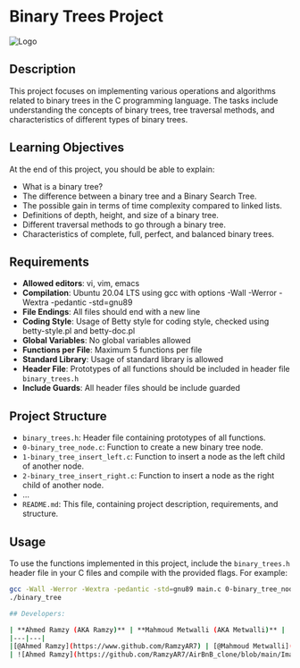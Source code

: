 
# Binary Trees Project
![Logo](https://github.com/RamzyAR7/simple_shell/blob/main/Images/11ownload.jpeg)
## Description

This project focuses on implementing various operations and algorithms related to binary trees in the C programming language. The tasks include understanding the concepts of binary trees, tree traversal methods, and characteristics of different types of binary trees.

## Learning Objectives

At the end of this project, you should be able to explain:

- What is a binary tree?
- The difference between a binary tree and a Binary Search Tree.
- The possible gain in terms of time complexity compared to linked lists.
- Definitions of depth, height, and size of a binary tree.
- Different traversal methods to go through a binary tree.
- Characteristics of complete, full, perfect, and balanced binary trees.

## Requirements

- **Allowed editors**: vi, vim, emacs
- **Compilation**: Ubuntu 20.04 LTS using gcc with options -Wall -Werror -Wextra -pedantic -std=gnu89
- **File Endings**: All files should end with a new line
- **Coding Style**: Usage of Betty style for coding style, checked using betty-style.pl and betty-doc.pl
- **Global Variables**: No global variables allowed
- **Functions per File**: Maximum 5 functions per file
- **Standard Library**: Usage of standard library is allowed
- **Header File**: Prototypes of all functions should be included in header file `binary_trees.h`
- **Include Guards**: All header files should be include guarded

## Project Structure

- `binary_trees.h`: Header file containing prototypes of all functions.
- `0-binary_tree_node.c`: Function to create a new binary tree node.
- `1-binary_tree_insert_left.c`: Function to insert a node as the left child of another node.
- `2-binary_tree_insert_right.c`: Function to insert a node as the right child of another node.
- ...
- `README.md`: This file, containing project description, requirements, and structure.

## Usage

To use the functions implemented in this project, include the `binary_trees.h` header file in your C files and compile with the provided flags. For example:

```bash
gcc -Wall -Werror -Wextra -pedantic -std=gnu89 main.c 0-binary_tree_node.c -o binary_tree
./binary_tree

## Developers:

| **Ahmed Ramzy (AKA Ramzy)** | **Mahmoud Metwalli (AKA Metwalli)** |
|---|---|
|[@Ahmed Ramzy](https://www.github.com/RamzyAR7) | [@Mahmoud Metwalli](https://github.com/MahmoudMetwalli)|
| ![Ahmed Ramzy](https://github.com/RamzyAR7/AirBnB_clone/blob/main/Images/image%20(1).png) | ![Mahmoud Metwalli](https://github.com/RamzyAR7/AirBnB_clone/blob/main/Images/image%20(2).png)|
